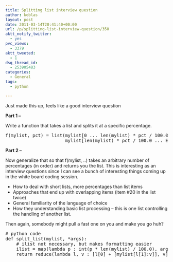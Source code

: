 ```yaml
---
title: Splitting list interview question
author: koblas
layout: post
date: 2011-03-14T20:41:40+00:00
url: /p/splitting-list-interview-question/350
aktt_notify_twitter:
  - yes
pvc_views:
  - 3379
aktt_tweeted:
  - 1
dsq_thread_id:
  - 253905483
categories:
  - General
tags:
  - python

---
```

Just made this up, feels like a good interview question

**Part 1 &#8211;** 

<p style="text-align: left;">
  Write a function that takes a list and splits it at a specific percentage.
</p>

<pre>f(mylist, pct) = list(mylist[0 ... len(mylist) * pct / 100.0],
                      mylist[len(mylist) * pct / 100.0 ... EOL])
</pre>

**Part 2 &#8211;**

Now generalize that so that f(mylist, ..) takes an arbitrary number of percentages (in order) and returns you the list. This is interesting as an interview questions since I can see a bunch of interesting things coming up in the white board coding session.

  * How to deal with short lists, more percentages than list items
  * Approaches that end up with overlapping items (item #20 in the list twice)
  * General familiarity of the language of choice
  * How they understanding basic list processing &#8211; this is one list controlling the handling of another list.

Then again, somebody might pull a fast one on you and make you go huh?

<pre lang="python"># python code
def split_list(mylist, *args):
    # ilist not necessary, but makes formatting easier
    ilist = map(lambda p : int(p * len(mylist) / 100.0), args) + [len(mylist)]
    return reduce(lambda l, v : [l[0] + [mylist[l[1]:v]], v], ilist, [[],0])[0]
</pre>